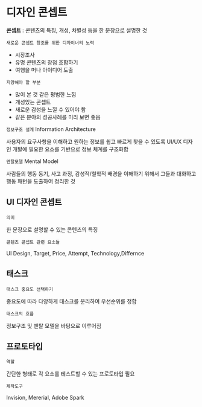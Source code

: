 # 디자인 콘셉트

**콘셉트** : 콘텐츠의 특징, 개성, 차별성 등을 한 문장으로 설명한 것

`새로운 콘셉트 창조를 위한 디자이너의 노력`

- 시장조사
- 유명 콘텐츠의 장점 조합하기
- 여행을 떠나 아이디어 도출

`지양해야 할 부분`

- 많이 본 것 같은 평범한 느낌
- 개성있는 콘셉트
- 새로운 감성을 느낄 수 있어야 함
- 같은 분야의 성공사례를 미리 보면 좋음



`정보구조 설계` Information Architecture

사용자의 요구사항을 이해하고 원하는 정보를 쉽고 빠르게 찾을 수 있도록  UI/UX 디자인 개발에 필요한 요소를 기반으로 정보 체계를 구조화함

`멘탈모델` Mental Model

사람들의 행동 동기, 사고 과정, 감성적/철학적 배경을 이해하기 위해서 그들과 대화하고 행동 패턴을 도출하여 정리한 것



## UI 디자인 콘셉트

`의미`

한 문장으로 설명할 수 있는 콘텐츠의 특징

`콘텐츠 콘셉트 관련 요소들`

UI Design, Target, Price, Attempt, Technology,Differnce

## 태스크

`태스크 중요도 선택하기`

중요도에 따라 다양하게 태스크를 분리하여 우선순위를 정함

`태스크의 흐름`

정보구조 및 멘탈 모델을 바탕으로 이루어짐

## 프로토타입

`역할`

간단한 형태로 각 요소를 테스트할 수 있는 프로토타입 필요

`제작도구`

Invision, Mererial, Adobe Spark


